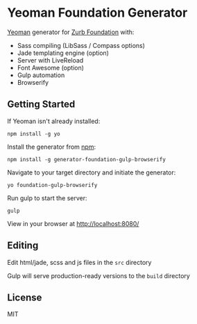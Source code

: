 # Yeoman Foundation Generator

[Yeoman](http://yeoman.io) generator for [Zurb Foundation](http://foundation.zurb.com/) with:

* Sass compiling (LibSass / Compass options)
* Jade templating engine (option)
* Server with LiveReload
* Font Awesome (option)
* Gulp automation
* Browserify

## Getting Started

If Yeoman isn't already installed:
```
npm install -g yo
```

Install the generator from [npm](https://www.npmjs.com/package/generator-foundation-gulp-browserify):
```
npm install -g generator-foundation-gulp-browserify
```

Navigate to your target directory and initiate the generator:
```
yo foundation-gulp-browserify
```

Run gulp to start the server:
```
gulp
```

View in your browser at [http://localhost:8080/](http://localhost:8080/)

## Editing

Edit html/jade, scss and js files in the `src` directory

Gulp will serve production-ready versions to the `build` directory

## License

MIT
